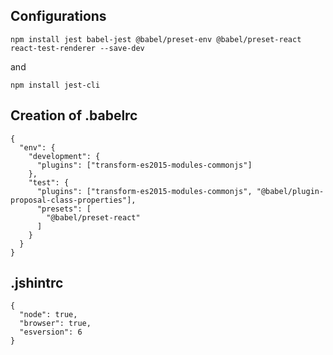 

## Configurations
```
npm install jest babel-jest @babel/preset-env @babel/preset-react react-test-renderer --save-dev
```
and
```
npm install jest-cli
```
## Creation of .babelrc
```
{
  "env": {
    "development": {
      "plugins": ["transform-es2015-modules-commonjs"]
    },
    "test": {
      "plugins": ["transform-es2015-modules-commonjs", "@babel/plugin-proposal-class-properties"],
      "presets": [
        "@babel/preset-react"
      ]
    }
  }
}
```
## .jshintrc
```
{
  "node": true,
  "browser": true,
  "esversion": 6
}
```

